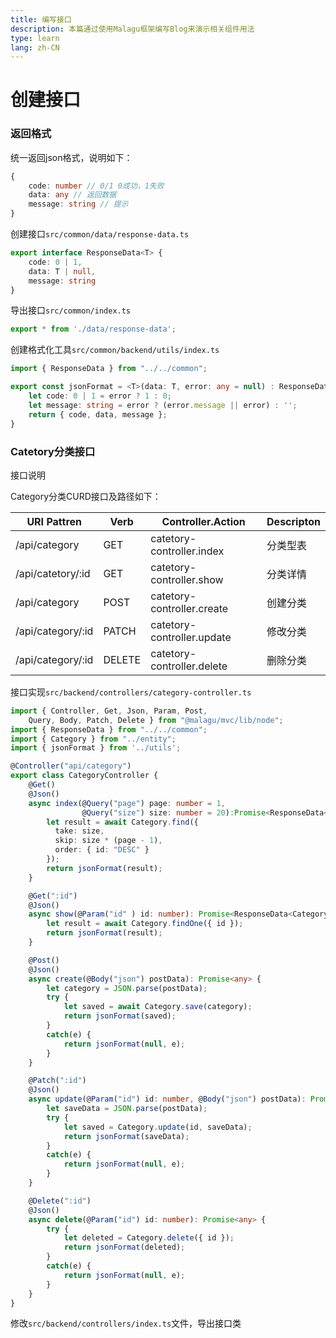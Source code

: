 ```yaml
---
title: 编写接口
description: 本篇通过使用Malagu框架编写Blog来演示相关组件用法
type: learn
lang: zh-CN
---
```


# 创建接口

### 返回格式

统一返回json格式，说明如下：

```ts
{
    code: number // 0/1 0成功，1失败
    data: any // 返回数据
    message: string // 提示
}
```

创建接口`src/common/data/response-data.ts`

```ts
export interface ResponseData<T> {
    code: 0 | 1,
    data: T | null,
    message: string
}
```

导出接口`src/common/index.ts`

```ts
export * from './data/response-data';
```

创建格式化工具`src/common/backend/utils/index.ts`

```ts
import { ResponseData } from "../../common";

export const jsonFormat = <T>(data: T, error: any = null) : ResponseData<T> => {
    let code: 0 | 1 = error ? 1 : 0;
    let message: string = error ? (error.message || error) : '';
    return { code, data, message };
}
```


### Catetory分类接口

接口说明

Category分类CURD接口及路径如下：

| URI Pattren       | Verb   | Controller.Action          | Descripton |
| ----              | ----   | ----                       | ----       |
| /api/category     | GET    | catetory-controller.index  | 分类型表   |
| /api/catetory/:id | GET    | catetory-controller.show   | 分类详情   |
| /api/category     | POST   | catetory-controller.create | 创建分类   |
| /api/category/:id | PATCH  | catetory-controller.update | 修改分类   |
| /api/category/:id | DELETE | catetory-controller.delete | 删除分类   |

接口实现`src/backend/controllers/category-controller.ts`

```ts
import { Controller, Get, Json, Param, Post,
    Query, Body, Patch, Delete } from "@malagu/mvc/lib/node";
import { ResponseData } from "../../common";
import { Category } from "../entity";
import { jsonFormat } from '../utils';

@Controller("api/category")
export class CategoryController {
    @Get()
    @Json()
    async index(@Query("page") page: number = 1,
                @Query("size") size: number = 20):Promise<ResponseData<Category[]>> {
        let result = await Category.find({ 
          take: size,
          skip: size * (page - 1),
          order: { id: "DESC" }
        });
        return jsonFormat(result);
    }

    @Get(":id")
    @Json()
    async show(@Param("id" ) id: number): Promise<ResponseData<Category>> {
        let result = await Category.findOne({ id });
        return jsonFormat(result);
    }

    @Post()
    @Json()
    async create(@Body("json") postData): Promise<any> {
        let category = JSON.parse(postData);
        try {
            let saved = await Category.save(category);
            return jsonFormat(saved);
        }
        catch(e) {
            return jsonFormat(null, e);
        }
    }

    @Patch(":id")
    @Json()
    async update(@Param("id") id: number, @Body("json") postData): Promise<any> {
        let saveData = JSON.parse(postData);
        try {
            let saved = Category.update(id, saveData);
            return jsonFormat(saveData);
        }
        catch(e) {
            return jsonFormat(null, e);
        }
    }

    @Delete(":id")
    @Json()
    async delete(@Param("id") id: number): Promise<any> {
        try {
            let deleted = Category.delete({ id });
            return jsonFormat(deleted);
        }
        catch(e) {
            return jsonFormat(null, e);
        }
    }
}
```

修改`src/backend/controllers/index.ts`文件，导出接口类
